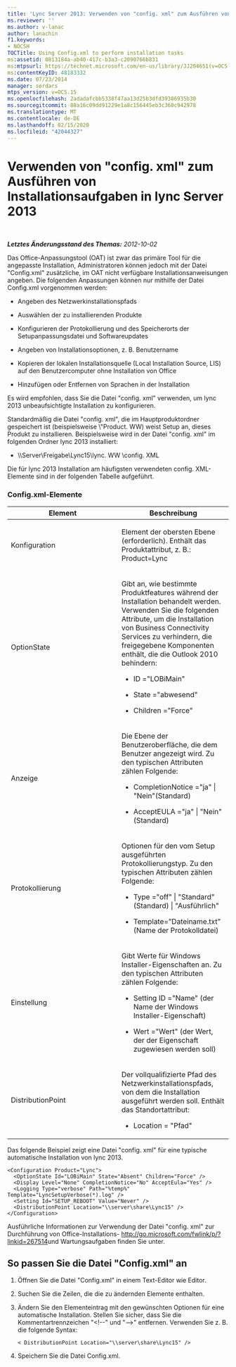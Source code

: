 ```yaml
---
title: 'Lync Server 2013: Verwenden von "config. xml" zum Ausführen von Installationsaufgaben'
ms.reviewer: ''
ms.author: v-lanac
author: lanachin
f1.keywords:
- NOCSH
TOCTitle: Using Config.xml to perform installation tasks
ms:assetid: 0813184a-ab40-417c-b3a3-c2090766b831
ms:mtpsurl: https://technet.microsoft.com/en-us/library/JJ204651(v=OCS.15)
ms:contentKeyID: 48183332
ms.date: 07/23/2014
manager: serdars
mtps_version: v=OCS.15
ms.openlocfilehash: 2adadafcbb5338f47aa13d25b3dfd39386935b30
ms.sourcegitcommit: 88a16c09dd91229e1a8c156445eb3c360c942978
ms.translationtype: MT
ms.contentlocale: de-DE
ms.lasthandoff: 02/15/2020
ms.locfileid: "42044327"
---
```

<div data-xmlns="http://www.w3.org/1999/xhtml">

<div class="topic" data-xmlns="http://www.w3.org/1999/xhtml" data-msxsl="urn:schemas-microsoft-com:xslt" data-cs="http://msdn.microsoft.com/">

<div data-asp="http://msdn2.microsoft.com/asp">

# <a name="using-configxml-to-perform-installation-tasks-in-lync-server-2013"></a>Verwenden von "config. xml" zum Ausführen von Installationsaufgaben in lync Server 2013

</div>

<div id="mainSection">

<div id="mainBody">

<span> </span>

_**Letztes Änderungsstand des Themas:** 2012-10-02_

Das Office-Anpassungstool (OAT) ist zwar das primäre Tool für die angepasste Installation, Administratoren können jedoch mit der Datei "Config.xml" zusätzliche, im OAT nicht verfügbare Installationsanweisungen angeben. Die folgenden Anpassungen können nur mithilfe der Datei Config.xml vorgenommen werden:

  - Angeben des Netzwerkinstallationspfads

  - Auswählen der zu installierenden Produkte

  - Konfigurieren der Protokollierung und des Speicherorts der Setupanpassungsdatei und Softwareupdates

  - Angeben von Installationsoptionen, z. B. Benutzername

  - Kopieren der lokalen Installationsquelle (Local Installation Source, LIS) auf den Benutzercomputer ohne Installation von Office

  - Hinzufügen oder Entfernen von Sprachen in der Installation

Es wird empfohlen, dass Sie die Datei "config. xml" verwenden, um lync 2013 unbeaufsichtigte Installation zu konfigurieren.

Standardmäßig die Datei "config. xml", die im Hauptproduktordner gespeichert ist (beispielsweise \\"Product. WW) weist Setup an, dieses Produkt zu installieren. Beispielsweise wird in der Datei "config. xml" im folgenden Ordner lync 2013 installiert:

  - \\\\Server\\Freigabe\\Lync15\\lync. WW \\config. XML

Die für lync 2013 Installation am häufigsten verwendeten config. XML-Elemente sind in der folgenden Tabelle aufgeführt.

### <a name="configxml-elements"></a>Config.xml-Elemente

<table>
<colgroup>
<col style="width: 50%" />
<col style="width: 50%" />
</colgroup>
<thead>
<tr class="header">
<th>Element</th>
<th>Beschreibung</th>
</tr>
</thead>
<tbody>
<tr class="odd">
<td><p>Konfiguration</p></td>
<td><p>Element der obersten Ebene (erforderlich). Enthält das Produktattribut, z. B.: Product=Lync</p></td>
</tr>
<tr class="even">
<td><p>OptionState</p></td>
<td><p>Gibt an, wie bestimmte Produktfeatures während der Installation behandelt werden. Verwenden Sie die folgenden Attribute, um die Installation von Business Connectivity Services zu verhindern, die freigegebene Komponenten enthält, die die Outlook 2010 behindern:</p>
<ul>
<li><p>ID =&quot;LOBiMain&quot;</p></li>
<li><p>State =&quot;abwesend&quot;</p></li>
<li><p>Children =&quot;Force&quot;</p></li>
</ul></td>
</tr>
<tr class="odd">
<td><p>Anzeige</p></td>
<td><p>Die Ebene der Benutzeroberfläche, die dem Benutzer angezeigt wird. Zu den typischen Attributen zählen Folgende:</p>
<ul>
<li><p>CompletionNotice =&quot;ja&quot; | &quot;Nein&quot;(Standard)</p></li>
<li><p>AcceptEULA =&quot;ja&quot; | &quot;Nein&quot;(Standard)</p></li>
</ul></td>
</tr>
<tr class="even">
<td><p>Protokollierung</p></td>
<td><p>Optionen für den vom Setup ausgeführten Protokollierungstyp. Zu den typischen Attributen zählen Folgende:</p>
<ul>
<li><p>Type =&quot;off&quot; | &quot;Standard&quot;(Standard) | &quot;Ausführlich&quot;</p></li>
<li><p>Template=”Dateiname.txt” (Name der Protokolldatei)</p></li>
</ul></td>
</tr>
<tr class="odd">
<td><p>Einstellung</p></td>
<td><p>Gibt Werte für Windows Installer-Eigenschaften an. Zu den typischen Attributen zählen Folgende:</p>
<ul>
<li><p>Setting ID =&quot;Name&quot; (der Name der Windows Installer-Eigenschaft)</p></li>
<li><p>Wert =&quot;Wert&quot; (der Wert, der der Eigenschaft zugewiesen werden soll)</p></li>
</ul></td>
</tr>
<tr class="even">
<td><p>DistributionPoint</p></td>
<td><p>Der vollqualifizierte Pfad des Netzwerkinstallationspfads, von dem die Installation ausgeführt werden soll. Enthält das Standortattribut:</p>
<ul>
<li><p>Location = "Pfad"</p></li>
</ul></td>
</tr>
</tbody>
</table>


Das folgende Beispiel zeigt eine Datei "config. xml" für eine typische automatische Installation von lync 2013.

    <Configuration Product="Lync">
      <OptionState Id="LOBiMain" State="Absent" Children="Force" />
      <Display Level="None" CompletionNotice="No" AcceptEula="Yes" />
      <Logging Type="verbose" Path="%temp%" Template="LyncSetupVerbose(*).log" />
      <Setting Id="SETUP_REBOOT" Value="Never" />
      <DistributionPoint Location="\\server\share\Lync15" />
    </Configuration>

Ausführliche Informationen zur Verwendung der Datei "config. xml" zur Durchführung von Office-Installations- <http://go.microsoft.com/fwlink/p/?linkid=267514>und Wartungsaufgaben finden Sie unter.

<div>

## <a name="to-customize-the-configxml-file"></a>So passen Sie die Datei "Config.xml" an

1.  Öffnen Sie die Datei "Config.xml" in einem Text-Editor wie Editor.

2.  Suchen Sie die Zeilen, die die zu ändernden Elemente enthalten.

3.  Ändern Sie den Elementeintrag mit den gewünschten Optionen für eine automatische Installation. Stellen Sie sicher, dass Sie die Kommentartrennzeichen "\<\!--" und "--\>" entfernen. Verwenden Sie z. B. die folgende Syntax:
    
        < DistributionPoint Location="\\server\share\Lync15" />

4.  Speichern Sie die Datei Config.xml.

</div>

</div>

<span> </span>

</div>

</div>

</div>

